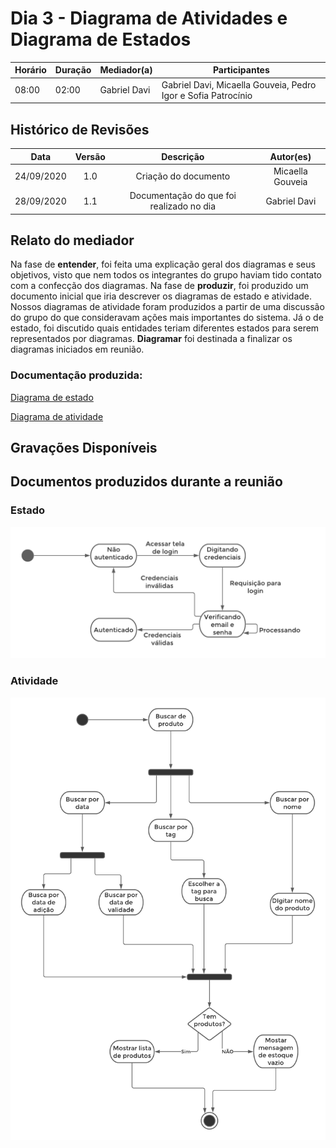 # Dia 3 - Diagrama de Atividades e Diagrama de Estados
| Horário | Duração | Mediador(a) | Participantes |
|---------|---------|-------------|---------------|
| 08:00 | 02:00 | Gabriel Davi | Gabriel Davi, Micaella Gouveia, Pedro Igor e Sofia Patrocínio |

## Histórico de Revisões

| Data | Versão | Descrição | Autor(es) |
|:----:|:------:|:---------:|:---------:|
| 24/09/2020 | 1.0 | Criação do documento | Micaella Gouveia |
| 28/09/2020 | 1.1 | Documentação do que foi realizado no dia | Gabriel Davi |

## Relato do mediador
Na fase de **entender**, foi feita uma explicação geral dos diagramas e seus objetivos, visto que nem todos os integrantes do grupo haviam tido contato com a confecção dos diagramas. Na fase de **produzir**, foi produzido um documento inicial que iria descrever os diagramas de estado e atividade. Nossos diagramas de atividade foram produzidos a partir de uma discussão do grupo do que consideravam ações mais importantes do sistema. Já o de estado, foi discutido quais entidades teriam diferentes estados para serem representados por diagramas. **Diagramar** foi destinada a finalizar os diagramas iniciados em reunião.

### Documentação produzida: 

[Diagrama de estado](Modeling/Diagrams/Estado.md)


[Diagrama de atividade](Modeling/Diagrams/Atividades.md)

## Gravações Disponíveis

## Documentos produzidos durante a reunião

### Estado
![Diagrama](../../../assets/diagramas/estado/Diagrama_estado_autenticacao1.png)

### Atividade
![Diagrama](../../../assets/diagramas/atividade/Diagrama_atividade_consultarProduto.png)